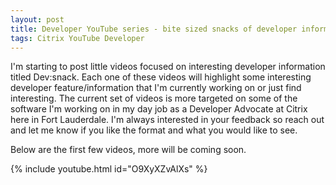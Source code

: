 ```yaml
---
layout: post
title: Developer YouTube series - bite sized snacks of developer information
tags: Citrix YouTube Developer
---
```



I'm starting to post little videos focused on interesting developer information titled Dev:snack. 
Each one of these videos will highlight some interesting developer feature/information that I'm currently 
working on or just find interesting. The current set of videos is more targeted on some of the software I'm working 
on in my day job as a Developer Advocate at Citrix here in Fort Lauderdale. I'm always interested in your feedback 
so reach out and let me know if you like the format and what you would like to see.

Below are the first few videos, more will be coming soon.

{% include youtube.html id="O9XyXZvAlXs" %} 



